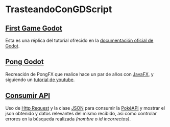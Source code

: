 # TrasteandoConGDScript

## [First Game Godot](FirstGameGodot)

Esta es una réplica del tutorial ofrecido en la [documentación oficial de Godot](https://docs.godotengine.org/es/stable/getting_started/first_2d_game/index.html).

## [Pong Godot](PongGodot)

Recreación de PongFX que realice hace un par de años con [JavaFX](https://github.com/Mario999X/PongFX),
y siguiendo un [tutorial de youtube](https://www.youtube.com/watch?v=kr1BoEbuveI).

## [Consumir API](ConsumeAPI)

Uso de [Http Request](https://docs.godotengine.org/es/stable/tutorials/networking/http_request_class.html) y la clase [JSON](https://docs.godotengine.org/es/stable/classes/class_json.html#class-json) para consumir la [PokéAPI](https://pokeapi.co/) y mostrar el json obtenido y datos relevantes del mismo recibido, asi como controlar errores en la búsqueda realizada *(nombre o id incorrectos)*.
